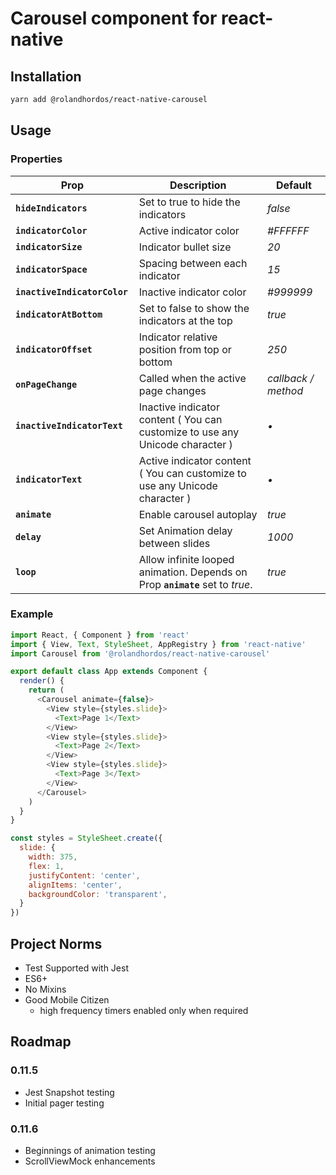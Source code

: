 # Carousel component for react-native

## Installation
```bash
yarn add @rolandhordos/react-native-carousel
```

## Usage

### Properties

| Prop | Description | Default |
|---|---|---|
|**`hideIndicators`**|Set to true to hide the indicators |*false*|
|**`indicatorColor `**| Active indicator color |*#FFFFFF*|
|**`indicatorSize `**| Indicator bullet size |*20*|
|**`indicatorSpace `**| Spacing between each indicator |*15*|
|**`inactiveIndicatorColor `**| Inactive indicator color |*#999999*|
|**`indicatorAtBottom `**| Set to false to show the indicators at the top |*true*|
|**`indicatorOffset `**| Indicator relative position from top or bottom |*250*|
|**`onPageChange `**| Called when the active page changes |*callback / method*|
|**`inactiveIndicatorText`**| Inactive indicator content ( You can customize to use any Unicode character ) |*•*|
|**`indicatorText`**| Active indicator content ( You can customize to use any Unicode character ) |*•*|
|**`animate`**| Enable carousel autoplay |*true*|
|**`delay`**| Set Animation delay between slides |*1000*|
|**`loop`**| Allow infinite looped animation. Depends on Prop **`animate`** set to *true*. |*true*|

### Example

```javascript
import React, { Component } from 'react'
import { View, Text, StyleSheet, AppRegistry } from 'react-native'
import Carousel from '@rolandhordos/react-native-carousel'

export default class App extends Component {
  render() {
    return (
      <Carousel animate={false}>
        <View style={styles.slide}>
          <Text>Page 1</Text>
        </View>
        <View style={styles.slide}>
          <Text>Page 2</Text>
        </View>
        <View style={styles.slide}>
          <Text>Page 3</Text>
        </View>
      </Carousel>
    )
  }
}

const styles = StyleSheet.create({
  slide: {
    width: 375,
    flex: 1,
    justifyContent: 'center',
    alignItems: 'center',
    backgroundColor: 'transparent',
  }
})
```

## Project Norms

- Test Supported with Jest
- ES6+
- No Mixins
- Good Mobile Citizen
  - high frequency timers enabled only when required

## Roadmap

### 0.11.5
- Jest Snapshot testing
- Initial pager testing

### 0.11.6
- Beginnings of animation testing
- ScrollViewMock enhancements
